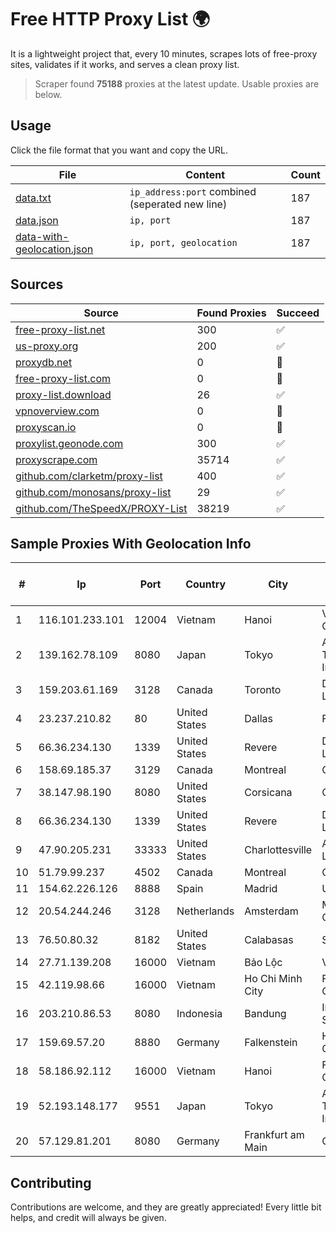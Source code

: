 
# Free HTTP Proxy List 🌍

It is a lightweight project that, every 10 minutes, scrapes lots of free-proxy sites, validates if it works, and serves a clean proxy list.


> Scraper found **75188** proxies at the latest update. Usable proxies are below.

## Usage

Click the file format that you want and copy the URL.


|File|Content|Count|
|----|-------|-----|
|[data.txt](https://raw.githubusercontent.com/themiralay/Proxy-List-World/master/data.txt)|`ip_address:port` combined (seperated new line)|187|
|[data.json](https://raw.githubusercontent.com/themiralay/Proxy-List-World/master/data.json)|`ip, port`|187|
|[data-with-geolocation.json](https://raw.githubusercontent.com/themiralay/Proxy-List-World/master/data-with-geolocation.json)|`ip, port, geolocation`|187|

## Sources

|Source|Found Proxies|Succeed|
|------|-------------|-------|
|[free-proxy-list.net](https://free-proxy-list.net)|300|✅|
|[us-proxy.org](https://www.us-proxy.org)|200|✅|
|[proxydb.net](http://proxydb.net)|0|🚫|
|[free-proxy-list.com](https://free-proxy-list.com/?page=&port=&type%5B%5D=http&type%5B%5D=https&up_time=0&search=Search)|0|🚫|
|[proxy-list.download](https://www.proxy-list.download/HTTP)|26|✅|
|[vpnoverview.com](https://vpnoverview.com/privacy/anonymous-browsing/free-proxy-servers)|0|🚫|
|[proxyscan.io](https://www.proxyscan.io)|0|🚫|
|[proxylist.geonode.com](https://proxylist.geonode.com/api/proxy-list?limit=300&page=1&sort_by=lastChecked&sort_type=desc&protocols=http,https)|300|✅|
|[proxyscrape.com](https://api.proxyscrape.com/v2/?request=displayproxies&protocol=http&timeout=10000&country=all&ssl=all&anonymity=all)|35714|✅|
|[github.com/clarketm/proxy-list](https://raw.githubusercontent.com/clarketm/proxy-list/master/proxy-list-raw.txt)|400|✅|
|[github.com/monosans/proxy-list](https://raw.githubusercontent.com/monosans/proxy-list/main/proxies/http.txt)|29|✅|
|[github.com/TheSpeedX/PROXY-List](https://raw.githubusercontent.com/TheSpeedX/PROXY-List/master/http.txt)|38219|✅|


## Sample Proxies With Geolocation Info

|#|Ip|Port|Country|City|Internet Service Provider|
|-|--|----|-------|----|-------------------------|
|1|116.101.233.101|12004|Vietnam|Hanoi|Viettel Corporation|
|2|139.162.78.109|8080|Japan|Tokyo|Akamai Technologies, Inc.|
|3|159.203.61.169|3128|Canada|Toronto|DigitalOcean, LLC|
|4|23.237.210.82|80|United States|Dallas|FDCservers.net|
|5|66.36.234.130|1339|United States|Revere|DediOutlet, LLC|
|6|158.69.185.37|3129|Canada|Montreal|OVH SAS|
|7|38.147.98.190|8080|United States|Corsicana|Corsicana ISD|
|8|66.36.234.130|1339|United States|Revere|DediOutlet, LLC|
|9|47.90.205.231|33333|United States|Charlottesville|Alibaba.com LLC|
|10|51.79.99.237|4502|Canada|Montreal|OVH SAS|
|11|154.62.226.126|8888|Spain|Madrid|Ultahost, Inc.|
|12|20.54.244.246|3128|Netherlands|Amsterdam|Microsoft Corporation|
|13|76.50.80.32|8182|United States|Calabasas|Spectrum|
|14|27.71.139.208|16000|Vietnam|Bảo Lộc|Viettel Group|
|15|42.119.98.66|16000|Vietnam|Ho Chi Minh City|FPT Telecom Company|
|16|203.210.86.53|8080|Indonesia|Bandung|Infrastruktur STARNET|
|17|159.69.57.20|8880|Germany|Falkenstein|Hetzner Online GmbH|
|18|58.186.92.112|16000|Vietnam|Hanoi|FPT Telecom Company|
|19|52.193.148.177|9551|Japan|Tokyo|Amazon Technologies Inc.|
|20|57.129.81.201|8080|Germany|Frankfurt am Main|OVH SAS|



## Contributing

Contributions are welcome, and they are greatly appreciated! Every
little bit helps, and credit will always be given.

